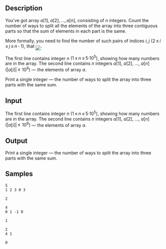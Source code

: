 ## Description

<div><p>You've got array <span class="tex-span"><i>a</i>[1], <i>a</i>[2], ..., <i>a</i>[<i>n</i>]</span>, consisting of <span class="tex-span"><i>n</i></span> integers. Count the number of ways to split all the elements of the array into three contiguous parts so that the sum of elements in each part is the same. </p><p>More formally, you need to find the number of such pairs of indices <span class="tex-span"><i>i</i>, <i>j</i></span> <span class="tex-span">(2 ≤ <i>i</i> ≤ <i>j</i> ≤ <i>n</i> - 1)</span>, that <img align="middle" class="tex-formula" src="./27096/file/wamBJmjw.png" style="max-width: 100.0%;max-height: 100.0%;">.</p></div><div class="input-specification"><p>The first line contains integer <span class="tex-span"><i>n</i></span> <span class="tex-span">(1 ≤ <i>n</i> ≤ 5·10<sup class="upper-index">5</sup>)</span>, showing how many numbers are in the array. The second line contains <span class="tex-span"><i>n</i></span> integers <span class="tex-span"><i>a</i>[1]</span>, <span class="tex-span"><i>a</i>[2]</span>, ..., <span class="tex-span"><i>a</i>[<i>n</i>]</span> <span class="tex-span">(|<i>a</i>[<i>i</i>]| ≤  10<sup class="upper-index">9</sup>)</span> — the elements of array <span class="tex-span"><i>a</i></span>.</p></div><div class="output-specification"><p>Print a single integer — the number of ways to split the array into three parts with the same sum.</p></div>


## Input

<p>The first line contains integer <span class="tex-span"><i>n</i></span> <span class="tex-span">(1 ≤ <i>n</i> ≤ 5·10<sup class="upper-index">5</sup>)</span>, showing how many numbers are in the array. The second line contains <span class="tex-span"><i>n</i></span> integers <span class="tex-span"><i>a</i>[1]</span>, <span class="tex-span"><i>a</i>[2]</span>, ..., <span class="tex-span"><i>a</i>[<i>n</i>]</span> <span class="tex-span">(|<i>a</i>[<i>i</i>]| ≤  10<sup class="upper-index">9</sup>)</span> — the elements of array <span class="tex-span"><i>a</i></span>.</p>


## Output

<p>Print a single integer — the number of ways to split the array into three parts with the same sum.</p>


## Samples

```input1
5
1 2 3 0 3

```

```output1
2

```






```input2
4
0 1 -1 0

```

```output2
1

```






```input3
2
4 1

```

```output3
0

```



